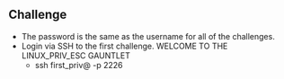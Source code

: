 ## Challenge 
- The password is the same as the username for all of the challenges. 
- Login via SSH to the first challenge. WELCOME TO THE LINUX_PRIV_ESC GAUNTLET
    - ssh first_priv@<host> -p 2226


